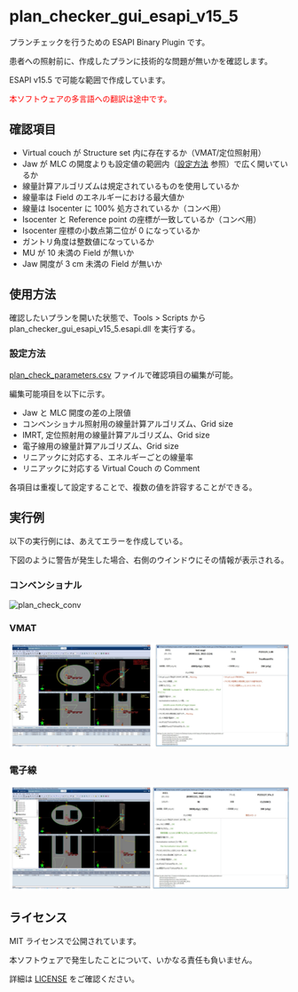 # plan_checker_gui_esapi_v15_5

プランチェックを行うための ESAPI Binary Plugin です。

患者への照射前に、作成したプランに技術的な問題が無いかを確認します。

ESAPI v15.5 で可能な範囲で作成しています。

<span style="color:#ff0000;">本ソフトウェアの多言語への翻訳は途中です。</span>



## 確認項目

- Virtual couch が Structure set 内に存在するか（VMAT/定位照射用）
- Jaw が MLC の開度よりも設定値の範囲内（[設定方法](##設定方法) 参照）で広く開いているか
- 線量計算アルゴリズムは規定されているものを使用しているか
- 線量率は Field のエネルギーにおける最大値か
- 線量は Isocenter に 100% 処方されているか（コンベ用）
- Isocenter と Reference point の座標が一致しているか（コンベ用）
- Isocenter 座標の小数点第二位が 0 になっているか
- ガントリ角度は整数値になっているか
- MU が 10 未満の Field が無いか
- Jaw 開度が 3 cm 未満の Field が無いか



## 使用方法

確認したいプランを開いた状態で、Tools > Scripts から plan_checker_gui_esapi_v15_5.esapi.dll を実行する。



### 設定方法

[plan_check_parameters.csv](https://github.com/akiaji-k/plan_checker_gui_esapi_v15_5/blob/main/plan_check_parameters.csv) ファイルで確認項目の編集が可能。

編集可能項目を以下に示す。

- Jaw と MLC 開度の差の上限値
- コンベンショナル照射用の線量計算アルゴリズム、Grid size
- IMRT, 定位照射用の線量計算アルゴリズム、Grid size
- 電子線用の線量計算アルゴリズム、Grid size
- リニアックに対応する、エネルギーごとの線量率
- リニアックに対応する Virtual Couch の Comment



各項目は重複して設定することで、複数の値を許容することができる。



## 実行例

以下の実行例には、あえてエラーを作成している。

下図のように警告が発生した場合、右側のウインドウにその情報が表示される。



### コンベンショナル

![plan_check_conv](./images/plan_check_conv.png)



### VMAT

![plan_check_vmat](./images/plan_check_vmat.png)



### 電子線

![plan_check_elec](./images/plan_check_elec.png)



## ライセンス

MIT ライセンスで公開されています。

本ソフトウェアで発生したことについて、いかなる責任も負いません。

詳細は [LICENSE](https://github.com/akiaji-k/plan_checker_gui_esapi_v15_5/blob/main/LICENSE) をご確認ください。


